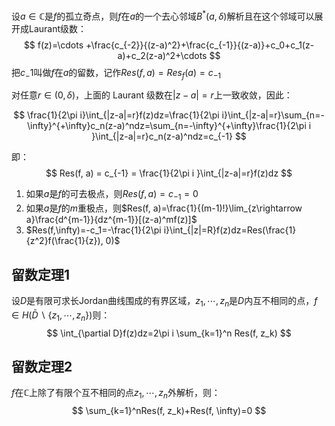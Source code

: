 设$a\in \mathbb C$是$f$的孤立奇点，则$f$在$a$的一个去心邻域$B^*(a,\delta)$解析且在这个邻域可以展开成Laurant级数：
$$
f(z)=\cdots +\frac{c_{-2}}{(z-a)^2}+\frac{c_{-1}}{(z-a)}+c_0+c_1(z-a)+c_2(z-a)^2+\cdots
$$
把$c_-1$叫做$f$在$a$的留数，记作$Res(f, a)=Res_f(a)=c_{-1}$

对任意$r\in(0, \delta)$，上面的 Laurant 级数在$|z-a|=r$上一致收敛，因此：

$$
\frac{1}{2\pi i}\int_{|z-a|=r}f(z)dz=\frac{1}{2\pi i}\int_{|z-a|=r}\sum_{n=-\infty}^{+\infty}c_n(z-a)^ndz=\sum_{n=-\infty}^{+\infty}\frac{1}{2\pi i }\int_{|z-a|=r}c_n(z-a)^ndz=c_{-1}
$$

即：
$$
Res(f, a) = c_{-1} = \frac{1}{2\pi i }\int_{|z-a|=r}f(z)dz
$$
1. 如果$a$是$f$的可去极点，则$Res(f, a) = c_{-1}=0$
2. 如果$a$是$f$的$m$重极点，则$Res(f, a)=\frac{1}{(m-1)!}\lim_{z\rightarrow a}\frac{d^{m-1}}{dz^{m-1}}[(z-a)^mf(z)]$
3. $Res(f,\infty)=-c_1=-\frac{1}{2\pi i}\int_{|z|=R}f(z)dz=Res(\frac{1}{z^2}f(\frac{1}{z}), 0)$

## 留数定理1
设$D$是有限可求长Jordan曲线围成的有界区域，$z_1,\cdots, z_n$是$D$内互不相同的点，$f\in H(\bar D\backslash\{z_1, \cdots, z_n\})$则：
$$
\int_{\partial D}f(z)dz=2\pi i \sum_{k=1}^n Res(f, z_k)
$$

## 留数定理2
$f$在$\mathbb C$上除了有限个互不相同的点$z_1, \cdots, z_n$外解析，则：
$$
\sum_{k=1}^nRes(f, z_k)+Res(f, \infty)=0
$$

